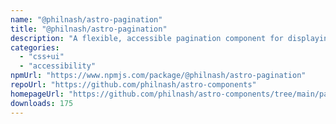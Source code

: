 ```yaml
---
name: "@philnash/astro-pagination"
title: "@philnash/astro-pagination"
description: "A flexible, accessible pagination component for displaying links to next, previous, first, last and a window of pages in your Astro site."
categories:
  - "css+ui"
  - "accessibility"
npmUrl: "https://www.npmjs.com/package/@philnash/astro-pagination"
repoUrl: "https://github.com/philnash/astro-components"
homepageUrl: "https://github.com/philnash/astro-components/tree/main/packages/astro-pagination "
downloads: 175
---
```

